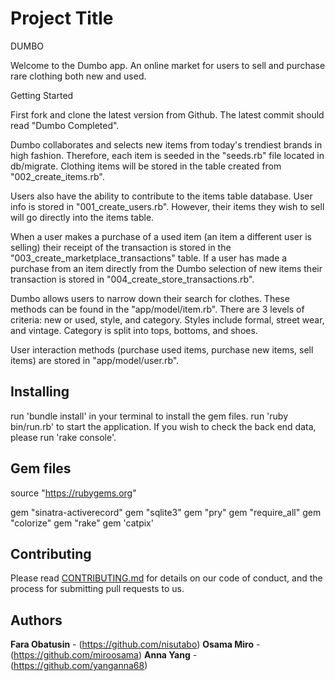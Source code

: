 
# Project Title

DUMBO

Welcome to the Dumbo app. An online market for users to sell and purchase rare clothing both new and used.

Getting Started

First fork and clone the latest version from Github. The latest commit should read "Dumbo Completed".

Dumbo collaborates and selects new items from today's trendiest brands in high fashion. Therefore, each item is seeded in the "seeds.rb" file located in db/migrate. Clothing items will be stored in the table created from "002_create_items.rb".

Users also have the ability to contribute to the items table database. User info is stored in "001_create_users.rb". However, their items they wish to sell will go directly into the items table.

When a user makes a purchase of a used item (an item a different user is selling) their receipt of the transaction is stored in the "003_create_marketplace_transactions" table. If a user has made a purchase from an item directly from the Dumbo selection of new items their transaction is stored in "004_create_store_transactions.rb".

Dumbo allows users to narrow down their search for clothes. These methods can be found in the "app/model/item.rb". There are 3 levels of criteria: new or used, style, and category. Styles include formal, street wear, and vintage. Category is split into tops, bottoms, and shoes.

User interaction methods (purchase used items, purchase new items, sell items) are stored in "app/model/user.rb".
 

## Installing

run 'bundle install' in your terminal to install the gem files.
run 'ruby bin/run.rb' to start the application.
If you wish to check the back end data, please run 'rake console'.

## Gem files
source "https://rubygems.org"

gem "sinatra-activerecord"
gem "sqlite3"
gem "pry"
gem "require_all"
gem "colorize"
gem "rake"
gem 'catpix'

## Contributing

Please read [CONTRIBUTING.md](https://github.com/yanganna68/module-one-final-project-guidelines-web-010818) for details on our code of conduct, and the process for submitting pull requests to us.

## Authors

**Fara Obatusin**  - (https://github.com/nisutabo)
**Osama Miro** - (https://github.com/miroosama)
**Anna Yang** - (https://github.com/yanganna68)

